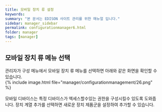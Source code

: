 ```yaml
---
title: 모바일 장치 류 설정
keywords:
summary: "본 문서는 EDISON 사이트 관리를 위한 매뉴얼 입니다."
sidebar: manager_sidebar
permalink: configurationmanager6.html
folder: manager
tags: [manager]
---
```


## 모바일 장치 류 메뉴 선택
관리자가 구성 메뉴에서 모바일 장치 류 메뉴를 선택하면 아래와 같은 화면을 확인할 수 있습니다.
<br>
{% include image.html file="manager/configurationmanagement/26.png" %}<br>
<br>
모바일 디바이스는 특정 디바이스가 엑세스할수있는 권한을 구성시킬수 있도록 도와줍니다.
장치 계열 추가를 선택하면 새로운 장치 제품군을 설정하여 추가할 수 있습니다.
